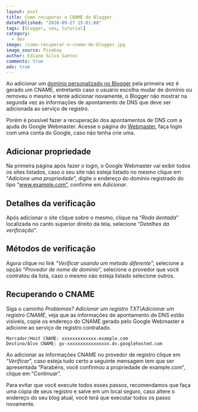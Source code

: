 ```yaml
---
layout: post
title: Como recuperar o CNAME do Blogger
datePublished: "2016-09-27 15:01:00"
tags: [blogger, seo, tutorial]
category:
  - dev
image: /como-recuperar-o-cname-do-blogger.jpg
image_source: Pixabay
author: Ediano Silva Santos
comments: true
ads: true
---
```


Ao adicionar um <a href="https://www.insideblock.com/blog/como-colocar-dominio-no-blogspot.html" target="_blank" rel="noopener">domínio personalizado no Blogger</a> pela primeira vez é gerado um CNAME, entretanto caso o usuário escolha mudar de domínio ou removeu o mesmo e tente adicionar novamente, o Blogger não mostrar na segunda vez as informações de apontamento de DNS que deve ser adicionada ao serviço de registro.

Porém é possível fazer a recuperação dos apontamentos de DNS com a ajuda do Google Webmaster. Acesse o página do <a href="https://www.google.com/webmasters/tools/home?hl=pt-BR" target="_blank" rel="nofollow noopener noreferrer">Webmaster</a>, faça login com uma conta do Google, caso não tenha crie uma.

## Adicionar propriedade
Na primeira página após fazer o login, o Google Webmaster vai exibir todos os sites listados, caso o seu site não esteja listado no mesmo clique em “*Adicione uma propriedade*”, digite o endereço do domínio registrado do tipo “www.example.com”, confirme em *Adicionar*.

## Detalhes da verificação
Após adicionar o site clique sobre o mesmo, clique na “*Roda dentada*” localizada no canto superior direito da tela, selecione “*Detalhes da verificação*”.

## Métodos de verificação
Agora clique no link “*Verificar usando um método diferente*”, selecione a opção “*Provedor de nome de domínio*”, selecione o provedor que você contratou da lista, caso o mesmo não esteja listado selecione outros.

## Recuperando o CNAME
Siga o caminho *Problemas? Adicionar um registro TXT\Adicionar um registro CNAME*, veja que as informações de apontamento de DNS estão visíveis, copie os endereço do CNAME gerado pelo Google Webmaster e adicione ao serviço de registro contratado.

```
Marcador/Host CNAME: xxxxxxxxxxxxx.example.com
Destino/Alvo CNAME: gv-xxxxxxxxxxxxxxxx.dv.googlehosted.com
```

Ao adicionar as informações CNAME no provedor de registro clique em “*Verificar*”, caso esteja tudo certo a seguinte mensagem tem que ser apresentada “Parabéns, você confirmou a propriedade de example.com”, clique em “*Continuar*”.

Para evitar que você execute todos esses passos, recomendamos que faça uma cópia de seus registro e salve em um local seguro, caso altere o endereço do seu blog atual, você terá que executar todos os passo novamente.
